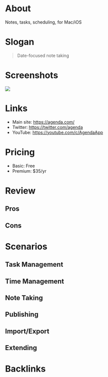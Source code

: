 # About

Notes, tasks, scheduling, for Mac/iOS

# Slogan

> Date-focused note taking

# Screenshots

<!-- upload somewhere and reference here -->

![](https://agenda.com/img/hero-mac.png)

# Links

- Main site: https://agenda.com/
- Twitter: https://twitter.com/agenda
- YouTube: https://youtube.com/c/AgendaApp

# Pricing

- Basic: Free
- Premium: $35/yr

# Review

<!-- optional review and pros/cons -->

## Pros

<!-- list of pros -->

## Cons

<!-- list of cons -->

# Scenarios

## Task Management

<!-- how to manage tasks -->

## Time Management

<!-- how to manage time -->

## Note Taking

<!-- how to take notes -->

## Publishing

<!-- how to publish info -->

## Import/Export

<!-- how to import/export -->

## Extending

<!-- how to extend, make plugins, etc -->

# Backlinks

<!-- list of links to short youtube tutorials, blog posts, etc -->
<!-- also quotes and testimonials, eg twitter mini reviews -->
